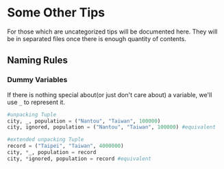 # Some Other Tips

For those which are uncategorized tips will be documented here. They will be in separated files once there is enough quantity of contents.



## Naming Rules

### Dummy Variables

If there is nothing special about(or just don't care about) a variable, we'll use `_` to represent it.

```python
#unpacking Tuple
city, _, population = ("Nantou", "Taiwan", 100000)
city, ignored, population = ("Nantou", "Taiwan", 100000) #equivalent

#extended unpacking Tuple
record = ("Taipei", "Taiwan", 4000000)
city, *_, population = record
city, *ignored, population = record #equivalent
```


